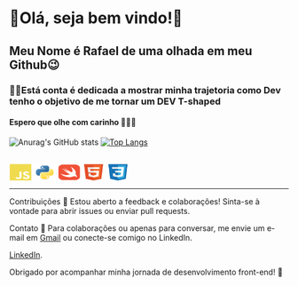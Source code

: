 <h1>🌌Olá, seja bem vindo!🌌</h1>
<h2>Meu Nome é Rafael de uma olhada em meu Github😉</h2>
<h3>👨‍🚀Está conta é dedicada a mostrar minha trajetoria como Dev tenho o objetivo de me tornar um DEV T-shaped</h3>
<h4>Espero que olhe com carinho 🚀🚀🚀</h4>


<div>
  
 ![Anurag's GitHub stats](https://github-readme-stats.vercel.app/api?username=HEROjesus&show_icons=true&theme=holi)
 [![Top Langs](https://github-readme-stats.vercel.app/api/top-langs/?username=HEROjesus&layout=compact&theme=holi)](https://github.com/HEROjesus)
</div>



<div style="display: inline_block"><br>
  <img align="center" alt="Rafa-Js" height="30" width="40" src="https://raw.githubusercontent.com/devicons/devicon/master/icons/javascript/javascript-plain.svg">
  <img align="center" alt="Rafa-Python" height="30" width="40" src="https://raw.githubusercontent.com/devicons/devicon/master/icons/python/python-original.svg">
  <img align="center" alt="Rafa-Swift" height="30" width="40" src="https://raw.githubusercontent.com/devicons/devicon/master/icons/swift/swift-original.svg">
  <img align="center" alt="Rafa-HTML" height="30" width="40" src="https://raw.githubusercontent.com/devicons/devicon/master/icons/html5/html5-original.svg">
  <img align="center" alt="Rafa-CSS" height="30" width="40" src="https://raw.githubusercontent.com/devicons/devicon/master/icons/css3/css3-original.svg">
  
</div>

<hr>
Contribuições 🤝
Estou aberto a feedback e colaborações! Sinta-se à vontade para abrir issues ou enviar pull requests.

Contato 📧
Para colaborações ou apenas para conversar, me envie um e-mail em [Gmail](rafaeldejesus200000@gmail.com) ou conecte-se comigo no LinkedIn. 

[LinkedIn](https://www.linkedin.com/in/rafael-jesus-779421208/).

Obrigado por acompanhar minha jornada de desenvolvimento front-end! 🚀


